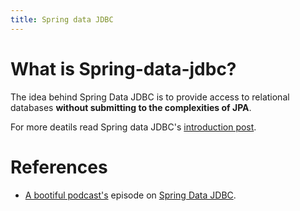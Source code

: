 ```yaml
---
title: Spring data JDBC
---
```


# What is Spring-data-jdbc?
The idea behind Spring Data JDBC is to provide access to relational databases **without submitting to the complexities of JPA**.

For more deatils read Spring data JDBC's [introduction post](https://spring.io/blog/2018/09/17/introducing-spring-data-jdbc).


# References
* [A bootiful podcast's](https://podcasts.apple.com/us/podcast/a-bootiful-podcast/id1438691771) episode on  [Spring Data JDBC](https://podcasts.apple.com/us/podcast/spring-data-jdbc-co-founder-on-jdbc-jpa-domain-driven/id1438691771?i=1000484046917).
